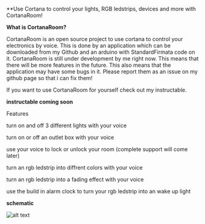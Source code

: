 **Use Cortana to control your lights, RGB ledstrips, devices and more with CortanaRoom!

**What is CortanaRoom?**

CortanaRoom is an open source project to use cortana  to control your electronics by voice. This is done by an application which can be downloaded from my Github and an arduino with StandardFirmata code on it. CortanaRoom is still under development by me right now. This means that there will be more features in the future. This also means that the application may have some bugs in it. Please report them as an issue on my github page so that i can fix them!

If you want to use CortanaRoom for yourself check out my instructable.

**instructable coming soon**

Features

turn on and off 3 different lights with your voice

turn on or off an outlet box with your voice

use your voice to lock or unlock your room (complete support will come later)

turn an rgb ledstrip into diffrent colors with your voice

turn an rgb ledstrip into a fading effect with your voice

use the build in alarm clock to turn your rgb ledstrip into an wake up light

**schematic**

![alt text](CortanaRoom/20170223_224139.jpg "The schematic. For more explenation see the Instructable.")
